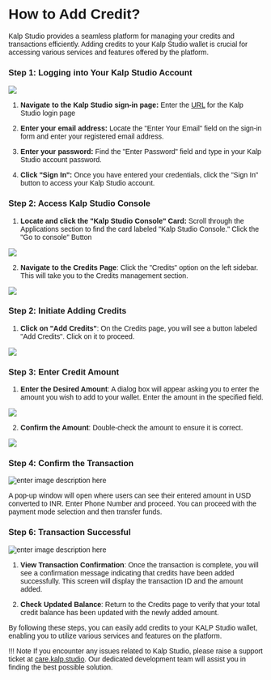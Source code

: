<style>  body { font-family: "Source Sans 3", sans-serif!important; }</style>

<link  href="https://fonts.googleapis.com/css2?family=Source+Sans+3:ital,wght@0,200..900;1,200..900&display=swap"  rel="stylesheet">  <link  rel="stylesheet"  href="https://fonts.googleapis.com/icon?family=Material+Icons">

# How to Add Credit?

Kalp Studio provides a seamless platform for managing your credits and transactions efficiently. Adding credits to your Kalp Studio wallet is crucial for accessing various services and features offered by the platform.


### **Step 1: Logging into Your Kalp Studio Account**

![](https://doc-images-kalp-studio.s3.ap-south-1.amazonaws.com/Audit+3/navikswallet/n2.png)
    
1.  **Navigate to the Kalp Studio sign-in page:** Enter the [URL](https://accounts.kalp.studio/login "https://accounts.kalp.studio/login") for the Kalp Studio login page
    
2.  **Enter your email address:** Locate the "Enter Your Email" field on the sign-in form and enter your registered email address.
    
3.  **Enter your password:** Find the "Enter Password" field and type in your Kalp Studio account password.
    
4.  **Click "Sign In":** Once you have entered your credentials, click the "Sign In" button to access your Kalp Studio account.

### **Step 2: Access Kalp Studio Console**

1.  **Locate and click the "Kalp Studio Console" Card:** Scroll through the Applications section to find the card labeled "Kalp Studio Console." Click the "Go to console" Button
    
![](https://doc-images-kalp-studio.s3.ap-south-1.amazonaws.com/Credit/c1.jpg)


2.  **Navigate to the Credits Page**: Click the "Credits" option on the left sidebar. This will take you to the Credits management section. 

![](https://doc-images-kalp-studio.s3.ap-south-1.amazonaws.com/Credit/c2.jpg)

### Step 2: Initiate Adding Credits

1.  **Click on "Add Credits"**: On the Credits page, you will see a button labeled "Add Credits". Click on it to proceed.

![](https://doc-images-kalp-studio.s3.ap-south-1.amazonaws.com/Credit/c4.jpg)
   
### Step 3: Enter Credit Amount


1.  **Enter the Desired Amount**: A dialog box will appear asking you to enter the amount you wish to add to your wallet. Enter the amount in the specified field.

![](https://doc-images-kalp-studio.s3.ap-south-1.amazonaws.com/Credit/c5.jpg)
    
2.  **Confirm the Amount**: Double-check the amount to ensure it is correct.

![](https://doc-images-kalp-studio.s3.ap-south-1.amazonaws.com/Credit/c6.jpg)

### Step 4: Confirm the Transaction

![enter image description here](https://doc-images-kalp-studio.s3.ap-south-1.amazonaws.com/4.+Credit/6.png)

A pop-up window will open where users can see their entered amount in USD converted to INR. Enter Phone Number and proceed. You can proceed with the payment mode selection and then transfer funds.

### Step 6: Transaction Successful

![enter image description here](https://doc-images-kalp-studio.s3.ap-south-1.amazonaws.com/4.+Credit/7.png)

1.  **View Transaction Confirmation**: Once the transaction is complete, you will see a confirmation message indicating that credits have been added successfully. This screen will display the transaction ID and the amount added.
    
2.  **Check Updated Balance**: Return to the Credits page to verify that your total credit balance has been updated with the newly added amount.
    

By following these steps, you can easily add credits to your KALP Studio wallet, enabling you to utilize various services and features on the platform.

!!! Note
    If you encounter any issues related to Kalp Studio, please raise a support ticket at [care.kalp.studio](mailto:care.kalp.studio). Our dedicated development team will assist you in finding the best possible solution.